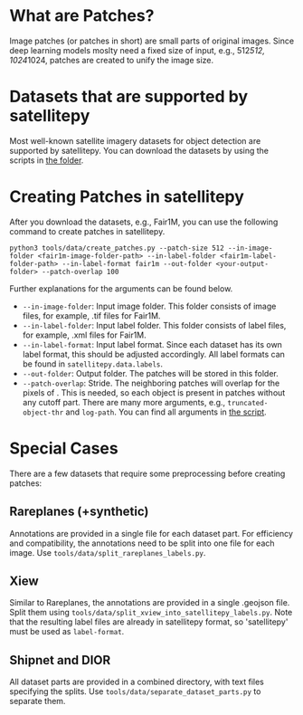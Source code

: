 # What are Patches?

Image patches (or patches in short) are small parts of original images. Since deep learning models moslty need a fixed size of input, e.g., 512*512, 1024*1024, patches are created to unify the image size.

# Datasets that are supported by satellitepy
Most well-known satellite imagery datasets for object detection are supported by satellitepy. You can download the datasets by using the scripts in [the folder](tools/data/download). 

# Creating Patches in satellitepy

After you download the datasets, e.g., Fair1M, you can use the following command to create patches in satellitepy.

```
python3 tools/data/create_patches.py --patch-size 512 --in-image-folder <fair1m-image-folder-path> --in-label-folder <fair1m-label-folder-path> --in-label-format fair1m --out-folder <your-output-folder> --patch-overlap 100
```

Further explanations for the arguments can be found below.
* `--in-image-folder`: Input image folder. This folder consists of image files, for example, .tif files for Fair1M.
* `--in-label-folder`: Input label folder. This folder consists of label files, for example, .xml files for Fair1M.
* `--in-label-format`: Input label format. Since each dataset has its own label format, this should be adjusted accordingly. All label formats can be found in `satellitepy.data.labels`.
* `--out-folder`: Output folder. The patches will be stored in this folder.
* `--patch-overlap`: Stride. The neighboring patches will overlap for the pixels of <patch-overlap>. This is needed, so each object is present in patches without any cutoff part.
There are many more arguments, e.g., `truncated-object-thr` and `log-path`. You can find all arguments in [the script](tools/data/create_patches.py).



# Special Cases

There are a few datasets that require some preprocessing before creating patches:

## Rareplanes (+synthetic)
Annotations are provided in a single file for each dataset part. For efficiency and compatibility, the annotations need to be split into one file for each image. Use `tools/data/split_rareplanes_labels.py`.

## Xiew
Similar to Rareplanes, the annotations are provided in a single .geojson file. Split them using `tools/data/split_xview_into_satellitepy_labels.py`. Note that the resulting label files are already in satellitepy format, so 'satellitepy' must be used as `label-format`.

## Shipnet and DIOR
All dataset parts are provided in a combined directory, with text files specifying the splits. Use `tools/data/separate_dataset_parts.py` to separate them.